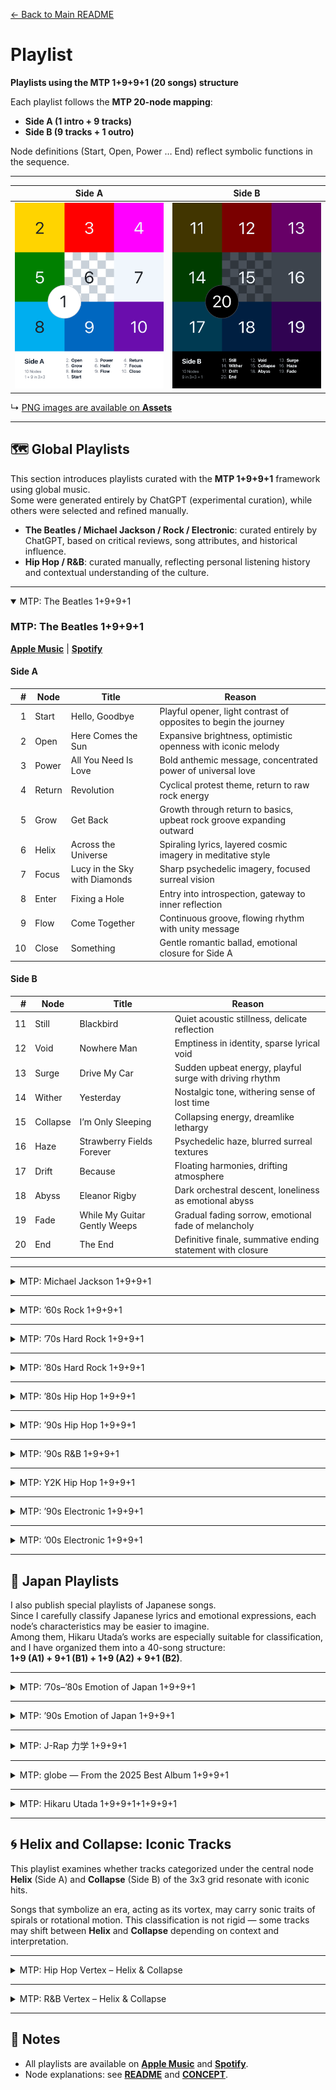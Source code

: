 [← Back to Main README](./README.md)

# Playlist

**Playlists using the MTP 1+9+9+1 (20 songs) structure**

Each playlist follows the **MTP 20-node mapping**:

- **Side A (1 intro + 9 tracks)**
- **Side B (9 tracks + 1 outro)**

Node definitions (Start, Open, Power … End) reflect symbolic functions in the sequence.

---

</div>

| Side A                                                                                         | Side B                                                                                         |
| ---------------------------------------------------------------------------------------------- | ---------------------------------------------------------------------------------------------- |
| <img src="./assets/svg/mtp-grid-3x3-a-num-node.svg" width="270" alt="MTP Grid 3×3 A Numbered"> | <img src="./assets/svg/mtp-grid-3x3-b-num-node.svg" width="270" alt="MTP Grid 3×3 B Numbered"> |

↳ [PNG images are available on **Assets**](./ASSETS.md)

---

## 🗺️ Global Playlists

This section introduces playlists curated with the **MTP 1+9+9+1** framework using global music.  
Some were generated entirely by ChatGPT (experimental curation), while others were selected and refined manually.

- **The Beatles / Michael Jackson / Rock / Electronic**: curated entirely by ChatGPT, based on critical reviews, song attributes, and historical influence.
- **Hip Hop / R&B**: curated manually, reflecting personal listening history and contextual understanding of the culture.

---

<details open>
<summary>MTP: The Beatles 1+9+9+1</summary>

### MTP: The Beatles 1+9+9+1

**[Apple Music](https://music.apple.com/jp/playlist/mtp-the-beatles-1-9-9-1/pl.u-MDAW8p3t4yXb8y)** | **[Spotify](https://open.spotify.com/playlist/39gD6NvnYMt0a1JVpet1mm?si=446bb0b6a1fc48b5)**

#### Side A

|   # | Node   | Title                         | Reason                                                                |
| --: | ------ | ----------------------------- | --------------------------------------------------------------------- |
|   1 | Start  | Hello, Goodbye                | Playful opener, light contrast of opposites to begin the journey      |
|   2 | Open   | Here Comes the Sun            | Expansive brightness, optimistic openness with iconic melody          |
|   3 | Power  | All You Need Is Love          | Bold anthemic message, concentrated power of universal love           |
|   4 | Return | Revolution                    | Cyclical protest theme, return to raw rock energy                     |
|   5 | Grow   | Get Back                      | Growth through return to basics, upbeat rock groove expanding outward |
|   6 | Helix  | Across the Universe           | Spiraling lyrics, layered cosmic imagery in meditative style          |
|   7 | Focus  | Lucy in the Sky with Diamonds | Sharp psychedelic imagery, focused surreal vision                     |
|   8 | Enter  | Fixing a Hole                 | Entry into introspection, gateway to inner reflection                 |
|   9 | Flow   | Come Together                 | Continuous groove, flowing rhythm with unity message                  |
|  10 | Close  | Something                     | Gentle romantic ballad, emotional closure for Side A                  |

#### Side B

|   # | Node     | Title                        | Reason                                                     |
| --: | -------- | ---------------------------- | ---------------------------------------------------------- |
|  11 | Still    | Blackbird                    | Quiet acoustic stillness, delicate reflection              |
|  12 | Void     | Nowhere Man                  | Emptiness in identity, sparse lyrical void                 |
|  13 | Surge    | Drive My Car                 | Sudden upbeat energy, playful surge with driving rhythm    |
|  14 | Wither   | Yesterday                    | Nostalgic tone, withering sense of lost time               |
|  15 | Collapse | I’m Only Sleeping            | Collapsing energy, dreamlike lethargy                      |
|  16 | Haze     | Strawberry Fields Forever    | Psychedelic haze, blurred surreal textures                 |
|  17 | Drift    | Because                      | Floating harmonies, drifting atmosphere                    |
|  18 | Abyss    | Eleanor Rigby                | Dark orchestral descent, loneliness as emotional abyss     |
|  19 | Fade     | While My Guitar Gently Weeps | Gradual fading sorrow, emotional fade of melancholy        |
|  20 | End      | The End                      | Definitive finale, summative ending statement with closure |

</details>

---

<details>
<summary>MTP: Michael Jackson 1+9+9+1</summary>

### MTP: Michael Jackson 1+9+9+1

**[Apple Music](https://music.apple.com/jp/playlist/mtp-michael-jackson-1-9-9-1/pl.u-4Jom5lNsMBy0vB)** | **[Spotify](https://open.spotify.com/playlist/7y3L1Pca7M9zs0TEz2ECk5?si=f7062349425f46e7)**

#### Side A

|   # | Node   | Title                          | Reason                                                               |
| --: | ------ | ------------------------------ | -------------------------------------------------------------------- |
|   1 | Start  | Man in the Mirror              | Reflective opener, personal change sets the journey in motion        |
|   2 | Open   | Heal the World                 | Expansive, humanitarian call, opening the vision to global themes    |
|   3 | Power  | Black or White                 | Energetic anthem of unity, powerful riff and message                 |
|   4 | Return | Wanna Be Startin’ Somethin’    | Cyclical chant, infectious rhythm returning to pure dance energy     |
|   5 | Grow   | Off the Wall                   | Builds joyful momentum, growing freedom of disco groove              |
|   6 | Helix  | Human Nature                   | Spiraling gentle melody, emotional layering in ballad form           |
|   7 | Focus  | Don’t Stop ’Til You Get Enough | Sharp disco focus, precise groove and vocal control                  |
|   8 | Enter  | The Way You Make Me Feel       | Inviting groove, charismatic gateway into MJ’s romantic side         |
|   9 | Flow   | Rock with You                  | Continuous smooth flow, seamless disco soul                          |
|  10 | Close  | Will You Be There              | Orchestral and gospel grandeur, closing Side A with spiritual weight |

#### Side B

|   # | Node     | Title                    | Reason                                                         |
| --: | -------- | ------------------------ | -------------------------------------------------------------- |
|  11 | Still    | You Are Not Alone        | Stillness and intimacy, calm yet emotional presence            |
|  12 | Void     | Stranger in Moscow       | Hollow loneliness, sparse emotional landscape filling the void |
|  13 | Surge    | They Don’t Care About Us | Sudden surge of intensity, driving percussion and social anger |
|  14 | Wither   | She’s Out of My Life     | Withering vulnerability, stripped-down emotional breakdown     |
|  15 | Collapse | Earth Song               | Apocalyptic collapse, dramatic orchestral plea for the planet  |
|  16 | Haze     | In the Closet            | Mysterious haze, sensual yet blurred energy                    |
|  17 | Drift    | Butterflies              | Gentle drifting ballad, floating romantic softness             |
|  18 | Abyss    | Who Is It                | Dark descent, haunting tone, emotional abyss                   |
|  19 | Fade     | Gone Too Soon            | Fading tribute, dissolving gently into memory                  |
|  20 | End      | History                  | Epic finale, summing up legacy and closing with grandeur       |

</details>

---

<details>
<summary>MTP: ’60s Rock 1+9+9+1</summary>

### MTP: ’60s Rock 1+9+9+1

**[Apple Music](https://music.apple.com/jp/playlist/mtp-60s-rock-1-9-9-1/pl.u-r2yBe0EF9gaVxg)** | **[Spotify](https://open.spotify.com/playlist/3iaGUT4S0iCsIk9BLnhjtZ?si=ca5e4fb554844658)**

#### Side A

|   # | Node   | Title                         | Artist                      | Reason                                                            |
| --: | ------ | ----------------------------- | --------------------------- | ----------------------------------------------------------------- |
|   1 | Start  | I Want to Hold Your Hand      | The Beatles                 | Joyful introduction, simple and bright energy to open the journey |
|   2 | Open   | California Girls              | The Beach Boys              | Expansive, sunny, celebratory openness with harmonies             |
|   3 | Power  | (I Can’t Get No) Satisfaction | The Rolling Stones          | Iconic riff, raw energy, anthem of youthful power                 |
|   4 | Return | Mr. Tambourine Man            | The Byrds                   | Folk-rock return to lyrical imagery, cyclical and reflective      |
|   5 | Grow   | Like a Rolling Stone          | Bob Dylan                   | Expansive narrative, lyrical growth and cultural milestone        |
|   6 | Helix  | Good Vibrations               | The Beach Boys              | Spiral-like modular structure, layered experimentation            |
|   7 | Focus  | Sunshine of Your Love         | Cream                       | Centered riff, sharp focus on blues-rock intensity                |
|   8 | Enter  | Purple Haze                   | The Jimi Hendrix Experience | Gateway into psychedelic sound, immersive entry point             |
|   9 | Flow   | Light My Fire                 | The Doors                   | Long flowing organ solo, natural unfolding rhythm                 |
|  10 | Close  | A Day in the Life             | The Beatles                 | Epic conclusion for Side A, dramatic orchestral closing           |

#### Side B

|   # | Node     | Title                    | Artist                                           | Reason                                                              |
| --: | -------- | ------------------------ | ------------------------------------------------ | ------------------------------------------------------------------- |
|  11 | Still    | White Room               | Cream                                            | Lyrical stillness, contemplative atmosphere, contrasting dynamics   |
|  12 | Void     | Heroin                   | The Velvet Underground & Nico                    | Sparse, dark minimalism, confronting emptiness                      |
|  13 | Surge    | Whole Lotta Love         | Led Zeppelin                                     | Explosive riff, sudden surge of hard rock power                     |
|  14 | Wither   | Piece of My Heart        | Big Brother & The Holding Company & Janis Joplin | Emotional breakdown, withering intensity and raw passion            |
|  15 | Collapse | Gimme Shelter            | The Rolling Stones                               | Apocalyptic mood, collapsing tension, chaotic soundscape            |
|  16 | Haze     | White Rabbit             | Jefferson Airplane                               | Psychedelic haze, blurred perception, dreamlike crescendo           |
|  17 | Drift    | All Along the Watchtower | The Jimi Hendrix Experience                      | Wandering, drifting guitar lines, sense of movement across space    |
|  18 | Abyss    | The End                  | The Doors                                        | Dark descent, extended exploration into depth and existential abyss |
|  19 | Fade     | Hey Jude                 | The Beatles                                      | Long fade-out, communal dissolving chorus, gradual disappearance    |
|  20 | End      | Sympathy for the Devil   | The Rolling Stones                               | Ritualistic closing, dramatic finale, reflection on humanity’s end  |

</details>

---

<details>
<summary>MTP: ’70s Hard Rock 1+9+9+1</summary>

### MTP: ’70s Hard Rock 1+9+9+1

**[Apple Music](https://music.apple.com/jp/playlist/mtp-70s-hard-rock-1-9-9-1/pl.u-XkD09q0F4VW0zV)** | **[Spotify](https://open.spotify.com/playlist/24VrNSviVKw448eSoLdATq?si=8b55c5ec925c4a3c)**

#### Side A

|   # | Node   | Title                                                   | Artist         | Reason                                                              |
| --: | ------ | ------------------------------------------------------- | -------------- | ------------------------------------------------------------------- |
|   1 | Start  | It’s a Long Way to the Top (If You Wanna Rock ’n’ Roll) | AC/DC          | Anthemic beginning, playful yet determined start of a rock journey  |
|   2 | Open   | Rock and Roll                                           | Led Zeppelin   | Celebratory openness, raw energy and expansive chorus               |
|   3 | Power  | Paranoid                                                | Black Sabbath  | Pure power riff, condensed and forceful heavy rock statement        |
|   4 | Return | The Boys Are Back in Town                               | Thin Lizzy     | Cyclical riff, return of camaraderie and shared narrative           |
|   5 | Grow   | Carry On Wayward Son                                    | Kansas         | Expansive build, growing progressive rock layers and harmonies      |
|   6 | Helix  | Stairway to Heaven                                      | Led Zeppelin   | Spiral-like progression, intricate shifts, iconic layered structure |
|   7 | Focus  | Working Man                                             | Rush           | Sharp focus on working-class theme, precise instrumentation         |
|   8 | Enter  | Immigrant Song                                          | Led Zeppelin   | Gateway into mythic energy, immediate entry with powerful scream    |
|   9 | Flow   | Radar Love                                              | Golden Earring | Flowing groove, long continuous ride, sense of movement             |
|  10 | Close  | Dream On                                                | Aerosmith      | Emotional closure, reflective melody, timeless finale for Side A    |

#### Side B

|   # | Node     | Title                   | Artist           | Reason                                                              |
| --: | -------- | ----------------------- | ---------------- | ------------------------------------------------------------------- |
|  11 | Still    | More Than a Feeling     | Boston           | Reflective stillness, steady nostalgia and melodic calm             |
|  12 | Void     | (Don’t Fear) The Reaper | Blue Öyster Cult | Sparse atmosphere, contemplation of emptiness and mortality         |
|  13 | Surge    | Highway Star            | Deep Purple      | Sudden explosive riff, unstoppable surge of hard rock energy        |
|  14 | Wither   | Wishing Well            | Free             | Melancholic tone, withering reflection, sense of loss               |
|  15 | Collapse | Won’t Get Fooled Again  | The Who          | Collapsing structure, dramatic tension, revolutionary breakdown     |
|  16 | Haze     | In Trance               | Scorpions        | Misty, blurred soundscape, hazy mood in early hard rock             |
|  17 | Drift    | Fly by Night            | Rush             | Wandering movement, drifting sense of exploration and departure     |
|  18 | Abyss    | Death Walks Behind You  | Atomic Rooster   | Dark, heavy descent into abyssal tones, haunting atmosphere         |
|  19 | Fade     | Surrender               | Cheap Trick      | Playful but fading, dissolving energy, tongue-in-cheek farewell     |
|  20 | End      | Highway to Hell         | AC/DC            | Definitive closing, dramatic anthem of finality, iconic rock ending |

</details>

---

<details>
<summary>MTP: ’80s Hard Rock 1+9+9+1</summary>

### MTP: ’80s Hard Rock 1+9+9+1

**[Apple Music](https://music.apple.com/jp/playlist/mtp-80s-hard-rock-1-9-9-1/pl.u-MDAWKB9u4yXb8y)** | **[Spotify](https://open.spotify.com/playlist/1vFyAdNztC02RBNDAM8rED?si=e9c6134174474f52)**

#### Side A

|   # | Node   | Title                 | Artist                      | Reason                                                                 |
| --: | ------ | --------------------- | --------------------------- | ---------------------------------------------------------------------- |
|   1 | Start  | Back in Black         | AC/DC                       | Triumphant return, bold riff opening, iconic restart for hard rock     |
|   2 | Open   | I Love Rock ’N Roll   | Joan Jett & The Blackhearts | Direct declaration, open invitation to rock spirit, sing-along energy  |
|   3 | Power  | Crazy Train           | Ozzy Osbourne               | Driving riff, explosive vocal energy, unrelenting power                |
|   4 | Return | Here I Go Again ’87   | Whitesnake                  | Cyclical theme of return, anthem of resilience and reflection          |
|   5 | Grow   | Livin’ on a Prayer    | Bon Jovi                    | Builds into stadium chorus, inspirational growth and collective spirit |
|   6 | Helix  | Tom Sawyer            | Rush                        | Complex spiraling rhythms, layered progressive rock structure          |
|   7 | Focus  | Eye of the Tiger      | Survivor                    | Sharp motivational focus, concentrated anthem of determination         |
|   8 | Enter  | Welcome to the Jungle | Guns N’ Roses               | A visceral plunge into chaos, dangerous and thrilling entry point      |
|   9 | Flow   | Rock of Ages          | Def Leppard                 | Anthemic continuous flow, celebratory energy and rhythm                |
|  10 | Close  | Still of the Night    | Whitesnake                  | Dramatic ballad-like closure, blending intensity with melodic finale   |

#### Side B

|   # | Node     | Title                   | Artist      | Reason                                                                 |
| --: | -------- | ----------------------- | ----------- | ---------------------------------------------------------------------- |
|  11 | Still    | The Zoo                 | Scorpions   | Slow, heavy groove, sense of still urban tension                       |
|  12 | Void     | Hells Bells             | AC/DC       | Sparse bell intro, looming emptiness before the surge                  |
|  13 | Surge    | Run to the Hills        | Iron Maiden | Fast galloping rhythm, sudden surge of metal energy                    |
|  14 | Wither   | 18 and Life             | Skid Row    | Story of downfall, withering youth and tragedy                         |
|  15 | Collapse | For Whom the Bell Tolls | Metallica   | Crushing heaviness, collapsing riffs, apocalyptic tone                 |
|  16 | Haze     | She Sells Sanctuary     | The Cult    | Mystical haze, swirling guitars, blurred gothic energy                 |
|  17 | Drift    | Wasted Years            | Iron Maiden | Reflective drift, wandering through time and nostalgia                 |
|  18 | Abyss    | Holy Diver              | Dio         | Dark descent into mythic depth, abyssal heavy metal atmosphere         |
|  19 | Fade     | Wanted Dead or Alive    | Bon Jovi    | Acoustic intro fading into anthem, dissolving sense of the outlaw life |
|  20 | End      | The Last in Line        | Dio         | Epic conclusion, dramatic finale of destiny and power                  |

</details>

---

<details>
<summary>MTP: ’80s Hip Hop 1+9+9+1</summary>

### MTP: ’80s Hip Hop 1+9+9+1

**[Apple Music](https://music.apple.com/jp/playlist/mtp-80s-hip-hop-1-9-9-1/pl.u-MDAW64qT4yXb8y)** | **[Spotify](https://open.spotify.com/playlist/3WjgJEp1GAXuc7q1KvbCAN?si=f1d00a11855a40b6)**

#### Side A

|   # | Node   | Title              | Artist                                 | Reason                                                            |
| --: | ------ | ------------------ | -------------------------------------- | ----------------------------------------------------------------- |
|   1 | Start  | Paid in Full       | Eric B. & Rakim                        | Foundational track, definitive start of golden age hip-hop        |
|   2 | Open   | My Philosophy      | Boogie Down Productions                | Expansive lyrical vision, opening perspective on social awareness |
|   3 | Power  | I’m Bad            | LL Cool J                              | Bold declaration of strength, raw power and confidence            |
|   4 | Return | Planet Rock        | Afrika Bambaataa & The Soulsonic Force | Cyclical electro-funk return, roots of hip-hop’s global rhythm    |
|   5 | Grow   | Top Billin’        | Audio Two                              | Minimal yet growing influence, iconic stripped-down style         |
|   6 | Helix  | The Message        | Grandmaster Flash & The Furious Five   | Spiraling storytelling, layered urban commentary                  |
|   7 | Focus  | It’s Tricky        | Run‐D.M.C.                             | Focused high energy, precise rhythmic delivery                    |
|   8 | Enter  | So What Cha Sayin’ | EPMD                                   | Gateway to funk-driven groove, inviting flow                      |
|   9 | Flow   | Smooth Operator    | Big Daddy Kane                         | Smooth, continuous lyrical flow, effortless rhythm                |
|  10 | Close  | Hey Young World    | Slick Rick                             | Reflective closure, storytelling advice with moral undertone      |

#### Side B

|   # | Node     | Title                                 | Artist                  | Reason                                                                |
| --: | -------- | ------------------------------------- | ----------------------- | --------------------------------------------------------------------- |
|  11 | Still    | Basketball                            | Kurtis Blow             | Playful still groove, steady rhythm of early hip-hop culture          |
|  12 | Void     | Rapper’s Delight (Remix Long Version) | The Sugarhill Gang      | Expansive emptiness filled with long grooves, pioneering yet spacious |
|  13 | Surge    | Roxanne’s Revenge                     | Roxanne Shanté          | Sudden lyrical attack, sharp surge of battle rap energy               |
|  14 | Wither   | South Bronx                           | Boogie Down Productions | Raw tone, gritty withering critique in Bronx battle history           |
|  15 | Collapse | La-Di-da-Di (Live 1984)               | Doug E. Fresh           | Beatbox minimalism collapsing into playful improvisation              |
|  16 | Haze     | The Bridge                            | MC Shan                 | Historical haze, blurred storytelling within battle rap context       |
|  17 | Drift    | Nobody Beats the Biz                  | Biz Markie              | Wandering humor, drifting playful charm                               |
|  18 | Abyss    | Colors                                | Ice-T                   | Dark narrative, descent into gang realities, abyssal themes           |
|  19 | Fade     | Life Is... Too $hort                  | Too $hort               | Fading narrative of street life, dissolving into everyday realism     |
|  20 | End      | It Takes Two                          | Rob Base & DJ EZ Rock   | Explosive finale, definitive party closer, iconic collaboration       |

</details>

---

<details>
<summary>MTP: ’90s Hip Hop 1+9+9+1</summary>

### MTP: ’90s Hip Hop 1+9+9+1

**[Apple Music](https://music.apple.com/jp/playlist/mtp-90s-hip-hop-1-9-9-1/pl.u-55D6lRVTY91ej9)** | **[Spotify](https://open.spotify.com/playlist/4QnOKXakj1NlYmYLcwpgVA?si=4d198ee6a8304444)**

#### Side A

|   # | Node   | Title                                    | Artist               | Reason                                                                  |
| --: | ------ | ---------------------------------------- | -------------------- | ----------------------------------------------------------------------- |
|   1 | Start  | Check the Rhime                          | A Tribe Called Quest | Smooth jazzy intro, classic beginning of conscious rap                  |
|   2 | Open   | I Get Around (feat. Digital Underground) | 2Pac                 | Playful and expansive energy, open celebration of fun and style         |
|   3 | Power  | Fight the Power                          | Public Enemy         | Explosive political anthem, raw power and defiance                      |
|   4 | Return | Player’s Ball                            | OutKast              | Returning to Southern roots, festive yet reflective vibe                |
|   5 | Grow   | AmeriKKKa’s Most Wanted                  | Ice Cube             | Expansive social critique, strong voice of growth in West Coast rap     |
|   6 | Helix  | Nuthin’ but a “G” Thang                  | Dr. Dre              | Spiraling G-funk groove, cyclical laid-back yet sharp                   |
|   7 | Focus  | The World Is Yours                       | Nas                  | Introspective precision, lyrical focus on ambition and vision           |
|   8 | Enter  | C.R.E.A.M.                               | Wu-Tang Clan         | Gateway to street philosophy, memorable hook invites deeper exploration |
|   9 | Flow   | Juicy                                    | The Notorious B.I.G. | Smooth narrative flow, autobiographical rise with seamless rhythm       |
|  10 | Close  | Dead Presidents II                       | Jay-Z                | Reflective closure, serious tone, money motif wraps Side A              |

#### Side B

|   # | Node     | Title                                                       | Artist                  | Reason                                                                |
| --: | -------- | ----------------------------------------------------------- | ----------------------- | --------------------------------------------------------------------- |
|  11 | Still    | How Many MC’s…                                              | Black Moon              | Minimal beats, calm stillness yet grounded lyrical strength           |
|  12 | Void     | How Could I Kill a Man                                      | Cypress Hill            | Dark emptiness, harsh street narrative with space in sound            |
|  13 | Surge    | Come Clean                                                  | Jeru the Damaja         | Sudden lyrical intensity, hard-hitting surge with raw beats           |
|  14 | Wither   | Livin’ Proof                                                | Group Home              | Fragile storytelling, decaying hope, withering tone of struggle       |
|  15 | Collapse | Shook Ones, Pt. II                                          | Mobb Deep               | Collapsing tension, haunting beat, sense of inevitable downfall       |
|  16 | Haze     | Dwyck (feat. Nice & Smooth)                                 | Gang Starr              | Jazzy haze, playful yet blurred wordplay                              |
|  17 | Drift    | Ice Cream (feat. Ghostface Killah, Method Man & Cappadonna) | Raekwon                 | Drifting groove, laid-back storytelling, floating ensemble vibe       |
|  18 | Abyss    | Tonight’s Da Night                                          | Redman                  | Dark humor, abyss of wild freestyle energy                            |
|  19 | Fade     | They Reminisce Over You (T.R.O.Y.)                          | Pete Rock & C.L. Smooth | Gentle fading nostalgia, tribute dissolving into memory               |
|  20 | End      | Flava In Ya Ear (Remix)                                     | Craig Mack              | Explosive posse cut, definitive end note of classic era collaboration |

</details>

---

<details>
<summary>MTP: ’90s R&B 1+9+9+1</summary>

### MTP: ’90s R&B 1+9+9+1

**[Apple Music](https://music.apple.com/jp/playlist/mtp-90s-r-b-1-9-9-1/pl.u-06oxbE6FXdyxVd)** | **[Spotify](https://open.spotify.com/playlist/20VvqVoTU6JUNsnl1KOGxH?si=3e47e96b381a4ec3)**

#### Side A — Female

|   # | Node   | Title                             | Artist          | Reason                                                                   |
| --: | ------ | --------------------------------- | --------------- | ------------------------------------------------------------------------ |
|   1 | Start  | Fantasy (feat. Ol’ Dirty Bastard) | Mariah Carey    | Playful and uplifting start, bridging pop and hip-hop for a bright entry |
|   2 | Open   | Say My Name                       | Destiny’s Child | Expansive harmonies, commanding openness, strong R&B anthem              |
|   3 | Power  | That’s the Way Love Goes          | Janet Jackson   | Confident groove, powerful yet sensual energy                            |
|   4 | Return | Right Here (Human Nature Mix)     | SWV             | Returning loop with Michael Jackson sample, cyclical familiarity         |
|   5 | Grow   | You Used to Love Me               | Faith Evans     | Building emotional intensity, expressive vocal growth                    |
|   6 | Helix  | Real Love                         | Mary J. Blige   | Spiral of hip-hop beats and soul vocals, iconic fusion                   |
|   7 | Focus  | The Boy Is Mine                   | Brandy & Monica | Lyrical duel, sharp focus on rivalry and vocal interplay                 |
|   8 | Enter  | Back & Forth                      | Aaliyah         | Inviting groove, gateway into smooth 90s R&B                             |
|   9 | Flow   | Waterfalls                        | TLC             | Continuous melodic flow, socially conscious message with smooth rhythm   |
|  10 | Close  | You’re Makin’ Me High             | Toni Braxton    | Sultry closing for Side A, deep and emotional atmosphere                 |

#### Side B — Male

|   # | Node     | Title                   | Artist         | Reason                                                        |
| --: | -------- | ----------------------- | -------------- | ------------------------------------------------------------- |
|  11 | Still    | Twisted                 | Keith Sweat    | Steady quiet storm vibe, calm stillness with emotional depth  |
|  12 | Void     | Come & Talk to Me       | Jodeci         | Sparse instrumentation, emotional longing filling the void    |
|  13 | Surge    | Pony                    | Ginuwine       | Explosive sensuality, sudden surge of futuristic R&B sound    |
|  14 | Wither   | Your Body’s Callin’     | R. Kelly       | Darker undertone, decaying mood beneath seductive lyrics      |
|  15 | Collapse | Don’t Wanna Be a Player | Joe            | Collapsing bravado, vulnerability under smooth groove         |
|  16 | Haze     | Cupid                   | 112            | Dreamlike haze, sweet harmonies with blurred romantic imagery |
|  17 | Drift    | Nice & Slow             | Usher          | Gentle drifting tempo, wandering emotional landscape          |
|  18 | Abyss    | Can We Talk             | Tevin Campbell | Emotional depth, sinking into vulnerability and yearning      |
|  19 | Fade     | Before I Let You Go     | Blackstreet    | Fading ballad, dissolving into melancholy farewell            |
|  20 | End      | A Song for Mama         | Boyz II Men    | Definitive ending, heartfelt dedication and emotional closure |

</details>

---

<details>
<summary>MTP: Y2K Hip Hop 1+9+9+1</summary>

### MTP: Y2K Hip Hop 1+9+9+1

**[Apple Music](https://music.apple.com/jp/playlist/mtp-y2k-hip-hop-1-9-9-1/pl.u-EdAV86GCXbNmrb)** | **[Spotify](https://open.spotify.com/playlist/4XkRbzCGZDHRoOqVRsIH3u?si=1c6d77370d4048da)**

#### Side A

|   # | Node   | Title                               | Artist        | Reason                                                          |
| --: | ------ | ----------------------------------- | ------------- | --------------------------------------------------------------- |
|   1 | Start  | Get Ur Freak On                     | Missy Elliott | Playful and innovative opener, eccentric beat sets the stage    |
|   2 | Open   | Break Ya Neck                       | Busta Rhymes  | Expansive rapid-fire delivery, explosive openness of energy     |
|   3 | Power  | Who’s That Girl?                    | Eve           | Bold anthem, powerful declaration of presence                   |
|   4 | Return | E.I.                                | Nelly         | Southern party groove, cyclical chant-driven return             |
|   5 | Grow   | Nas Is Like                         | Nas           | Complex lyrical growth, intricate bars expanding artistry       |
|   6 | Helix  | Izzo (H.O.V.A.)                     | Jay-Z         | Spiraling wordplay, celebratory looping hook                    |
|   7 | Focus  | How Many Licks? (feat. Sisqó)       | Lil’ Kim      | Sharp, playful focus on explicit lyricism and charisma          |
|   8 | Enter  | We Right Here                       | DMX           | Aggressive gateway, immediate intensity drawing the listener in |
|   9 | Flow   | Always on Time (feat. Ashanti)      | Ja Rule       | Smooth duet flow, balanced interplay between voices             |
|  10 | Close  | The Next Episode (feat. Snoop Dogg) | Dr. Dre       | Classic west coast closer, iconic hook wrapping up Side A       |

#### Side B

|   # | Node     | Title                                           | Artist                       | Reason                                                                 |
| --: | -------- | ----------------------------------------------- | ---------------------------- | ---------------------------------------------------------------------- |
|  11 | Still    | Still D.R.E. (feat. Snoop Dogg)                 | Dr. Dre                      | Steady piano motif, calm yet commanding stillness                      |
|  12 | Void     | Grindin’                                        | Clipse                       | Sparse beat, hollow minimalism creating space and emptiness            |
|  13 | Surge    | I Don’t Give A… (feat. Mystikal & Krayzie Bone) | Lil Jon & The East Side Boyz | Sudden crunk explosion, aggressive surge of southern energy            |
|  14 | Wither   | Young’n                                         | Fabolous                     | Street bravado with fading innocence, withering bravado                |
|  15 | Collapse | Big Pimpin’ (feat. UGK)                         | Jay-Z                        | Lavish sound collapsing into excess, decadent tone                     |
|  16 | Haze     | Ha                                              | Juvenile                     | Murky repetitive phrasing, hazy bounce defining New Orleans rap        |
|  17 | Drift    | The Way I Am                                    | Eminem                       | Wandering self-reflection, drifting between defiance and vulnerability |
|  18 | Abyss    | Bad Boyz                                        | Shyne feat. Barrington Levy  | Dark, cavernous tone, descent into gritty narrative                    |
|  19 | Fade     | So Fresh, So Clean                              | OutKast                      | Smooth fade of style, dissolving into playful coolness                 |
|  20 | End      | Gravel Pit                                      | Wu-Tang Clan                 | Chaotic and theatrical finale, cinematic end note of the era           |

</details>

---

<details>
<summary>MTP: ’90s Electronic 1+9+9+1</summary>

### MTP: ’90s Electronic 1+9+9+1

**[Apple Music](https://music.apple.com/jp/playlist/mtp-90s-electronic-1-9-9-1/pl.u-55D6MGKCY91ej9)** | **[Spotify](https://open.spotify.com/playlist/4jB9VIj0ZLXCtW1N6I1or6?si=acd7e1c0672c480f)**

#### Side A

| #   | Node   | Title                 | Artist                     | Reason                                                      |
| --- | ------ | --------------------- | -------------------------- | ----------------------------------------------------------- |
| 1   | Start  | La femme d’argent     | Air                        | Dreamlike intro, smooth atmosphere that sets the beginning  |
| 2   | Open   | Around the World      | Daft Punk                  | Expansive repetition, playful openness, iconic house groove |
| 3   | Power  | Block Rockin’ Beats   | The Chemical Brothers      | Explosive breakbeats, strong energy driver                  |
| 4   | Return | Praise You            | Fatboy Slim                | Return to fun sample-based dance, uplifting loop            |
| 5   | Grow   | Born Slippy (Nuxx)    | Underworld                 | Builds from minimal to euphoric, anthem of rave culture     |
| 6   | Helix  | Flutter               | Autechre                   | Spiral-like structures, constantly morphing patterns        |
| 7   | Focus  | Papua New Guinea      | The Future Sound of London | Sharp sonic focus, immersive layering                       |
| 8   | Enter  | Teardrop              | Massive Attack             | Inviting entrance with haunting vocals, trip-hop gateway    |
| 9   | Flow   | Halcyon and On and On | Orbital                    | Continuous trance-like flow, emotional resonance            |
| 10  | Close  | Porcelain             | Moby                       | Gentle closure of Side A, melodic fragility                 |

#### Side B

| #   | Node     | Title                                | Artist            | Reason                                              |
| --- | -------- | ------------------------------------ | ----------------- | --------------------------------------------------- |
| 11  | Still    | Sour Times                           | Portishead        | Stillness, noir atmosphere, reflective trip-hop     |
| 12  | Void     | Xtal                                 | Aphex Twin        | Sparse textures, hollow spaces, ambient emptiness   |
| 13  | Surge    | Firestarter                          | The Prodigy       | Sudden intensity, aggressive burst of energy        |
| 14  | Wither   | Black Steel                          | Tricky            | Dark, decaying mood, political tension              |
| 15  | Collapse | Plasticity                           | Plastikman        | Long, minimal techno collapsing inward, hypnotic    |
| 16  | Haze     | Turquoise Hexagon Sun                | Boards of Canada  | Blurry, hazy nostalgia, mist-like textures          |
| 17  | Drift    | Valley of the Shadows                | Origin Unknown    | Floating drum & bass atmosphere, drifting vibe      |
| 18  | Abyss    | Modus Operandi                       | Photek            | Deep, shadowy jungle track, technical abyss         |
| 19  | Fade     | Les Nuits                            | Nightmares on Wax | Slowly dissolving downtempo, jazzy fade-out feeling |
| 20  | End      | Lonely Soul (feat. Richard Ashcroft) | UNKLE             | Epic closing, cinematic and era-defining finale     |

</details>

---

<details>
<summary>MTP: ’00s Electronic 1+9+9+1</summary>

### MTP: ’00s Electronic 1+9+9+1

**[Apple Music](https://music.apple.com/jp/playlist/mtp-00s-electronic-1-9-9-1/pl.u-yZyVK71tzg64Eg)** | **[Spotify](https://open.spotify.com/playlist/03UsF4WHP9iKUPaQNU4YYV?si=1cde7a2164c8411e)**

#### Side A

| #   | Node   | Title                                   | Artist           | Reason                                                           |
| --- | ------ | --------------------------------------- | ---------------- | ---------------------------------------------------------------- |
| 1   | Start  | In a Beautiful Place Out In the Country | Boards of Canada | Quiet introduction, introspective mood fitting for a "beginning" |
| 2   | Open   | Cherry Blossom Girl                     | Air              | Light and expansive sound, lyrics with openness                  |
| 3   | Power  | D.A.N.C.E                               | Justice          | Clear rhythm and anthemic quality, strong drive                  |
| 4   | Return | House of Jealous Lovers                 | The Rapture      | Rock/dance revival, repetitive riff                              |
| 5   | Grow   | Heartbeats                              | The Knife        | Expansive synth-pop emotion, melody that grows                   |
| 6   | Helix  | Archangel                               | Burial           | Spiral-like sample layering, rotational UK garage feel           |
| 7   | Focus  | Hands                                   | Four Tet         | Intricate beats, constructed with sharp focus                    |
| 8   | Enter  | Disco Infiltrator                       | LCD Soundsystem  | Groovy and inviting, mood of entry                               |
| 9   | Flow   | Mandarine Girl                          | Booka Shade      | Flowing rhythm and progression, club-like groove                 |
| 10  | Close  | Frontier Psychiatrist                   | The Avalanches   | Humorous collage of samples, fitting A-side closure              |

#### Side B

| #   | Node     | Title                              | Artist           | Reason                                                     |
| --- | -------- | ---------------------------------- | ---------------- | ---------------------------------------------------------- |
| 11  | Still    | Keep the Streets Empty For Me      | Fever Ray        | Sense of stillness and introspection, space in the sound   |
| 12  | Void     | Hyph Mngo                          | Joy Orbison      | Minimal and cutting-edge, UK dubstep using emptiness       |
| 13  | Surge    | One More Time                      | Daft Punk        | Sudden elevation, explosive dancefloor energy              |
| 14  | Wither   | Silent Shout                       | The Knife        | Cold and withering emotional tone, dark atmosphere         |
| 15  | Collapse | Blood on My Hands (Villalobos Mix) | Shackleton       | Long hypnotic beat suggesting collapse, sinking repetition |
| 16  | Haze     | Over and Over                      | Hot Chip         | Repetitive pop sensibility, hazy and ambiguous feel        |
| 17  | Drift    | Vacuum Boogie                      | Floating Points  | Gentle drifting sensation, jazzy wandering groove          |
| 18  | Abyss    | If I Had a Heart                   | Fever Ray        | Dark, sinking lyrics and sound, imagery of depth           |
| 19  | Fade     | Music Is Math                      | Boards of Canada | Gradually dissolving, floating abstraction, fading out     |
| 20  | End      | Paper Planes                       | M.I.A.           | Era-defining closing track, resonance and message          |

</details>

---

## 🗾 Japan Playlists

I also publish special playlists of Japanese songs.  
Since I carefully classify Japanese lyrics and emotional expressions, each node’s characteristics may be easier to imagine.  
Among them, Hikaru Utada’s works are especially suitable for classification, and I have organized them into a 40-song structure:  
**1+9 (A1) + 9+1 (B1) + 1+9 (A2) + 9+1 (B2)**.

---

<details>
<summary>MTP: ’70s–’80s Emotion of Japan 1+9+9+1</summary>

### MTP: ’70s–’80s Emotion of Japan 1+9+9+1

**[Apple Music](https://music.apple.com/jp/playlist/mtp-70-80s-emotion-of-japan-1-9-9-1/pl.u-XkD08MrH4VW0zV)** | **[Spotify](https://open.spotify.com/playlist/3NewG2L6mmETzKrFSeG0eH?si=9cd4a0e2898f4632)**

#### Side A — Female

|   # | Node   | Title              | Artist           | Reason                                                                                    |
| --: | ------ | ------------------ | ---------------- | ----------------------------------------------------------------------------------------- |
|   1 | Start  | ウエディング・ベル | Sugar            | The shocking lyrics satirizing marriage give a strong impression as the opening.          |
|   2 | Open   | ひなげしの花       | アグネス・チャン | The transparent voice and simple lyrics symbolize the purity of being “opened.”           |
|   3 | Power  | 青い珊瑚礁         | 松田聖子         | Refreshing idol-like energy makes it a powerful track representing the 1980s.             |
|   4 | Return | UFO                | ピンク・レディー | The bright refrain and addictive phrases evoke the sense of “returning.”                  |
|   5 | Grow   | 不思議なピーチパイ | 竹内まりや       | The sophistication of city pop symbolizes growth and maturity.                            |
|   6 | Helix  | 海を見ていた午後   | 荒井由実         | The spiraling melody and vivid scenery evoke a sense of spiral-like expansion.            |
|   7 | Focus  | 横須賀ストーリー   | 山口百恵         | The dramatic singing creates a sharp focal point, drawing the listener in.                |
|   8 | Enter  | セカンド・ラブ     | 中森明菜         | A delicate and emotional ballad resonates like an entrance into the inner world.          |
|   9 | Flow   | 川の流れのように   | 美空ひばり       | The ever-flowing melody symbolizes “flow” and stands as an iconic song of Japanese music. |
|  10 | Close  | 津軽海峡・冬景色   | 石川さゆり       | A poignant enka with harsh emotions, perfect for closing Side A gracefully.               |

#### Side B — Male

|   # | Node     | Title                                      | Artist           | Reason                                                                                  |
| --: | -------- | ------------------------------------------ | ---------------- | --------------------------------------------------------------------------------------- |
|  11 | Still    | まつり                                     | 北島三郎         | The majestic and unwavering vocals embody the powerful stillness of “silence.”          |
|  12 | Void     | ドリフの早口ことば                         | ザ・ドリフターズ | The tongue-twister humorously reflects “emptiness” and absurdity.                       |
|  13 | Surge    | ツッパリ High School Rock’n Roll（登校編） | 横浜銀蝿         | The sudden and explosive energy makes it a perfect symbol of “surge.”                   |
|  14 | Wither   | 関白宣言                                   | さだまさし       | Humorously singing male stereotypes, it reflects the “withering” of outdated values.    |
|  15 | Collapse | 2 億 4 千万の瞳（エキゾチック・ジャパン）  | 郷ひろみ         | The flashy arrangement and excessive performance radiate a festive sense of “collapse.” |
|  16 | Haze     | 君は天然色                                 | 大滝詠一         | Nostalgia and dreamy sounds evoke a hazy atmosphere of “haze.”                          |
|  17 | Drift    | ブランデーグラス                           | 石原裕次郎       | The relaxed vocals and mature aftertaste spread like gentle “drifting.”                 |
|  18 | Abyss    | よこはま・たそがれ                         | 五木ひろし       | The deep melancholy and loneliness echo as if sinking into an “abyss.”                  |
|  19 | Fade     | 贈る言葉                                   | 海援隊           | Gentle farewell lyrics feel as if quietly fading out.                                   |
|  20 | End      | ENDLESS RAIN                               | X Japan          | A dramatic and grand ballad, perfectly symbolizing the “end.”                           |

</details>

---

<details>
<summary>MTP: ’90s Emotion of Japan 1+9+9+1</summary>

### MTP: ’90s Emotion of Japan 1+9+9+1

**[Apple Music](https://music.apple.com/jp/playlist/mtp-90s-emotion-of-japan-1-9-9-1/pl.u-4Jom5N2sMBy0vB)** | **[Spotify](https://open.spotify.com/playlist/4J9A7yicWkJ0jsB9ZREIG9?si=77c20d68b48d46dc)**

#### Side A

|   # | Node   | Title                  | Artist           | Reason                                                                                     |
| --: | ------ | ---------------------- | ---------------- | ------------------------------------------------------------------------------------------ |
|   1 | Start  | HOWEVER                | GLAY             | A heartrending melody and universal lyrics symbolize the start of an emotional journey.    |
|   2 | Open   | DEPARTURES             | globe            | The grand intro and liberating vocals strongly convey a sense of “departure” and openness. |
|   3 | Power  | LOVE PHANTOM           | B’z              | Intense development and explosive sound make it a fitting symbol of “power.”               |
|   4 | Return | Shake                  | DOUBLE           | The R&B rhythm and catchiness evoke the joy of “returning.”                                |
|   5 | Grow   | ロビンソン             | スピッツ         | The transparent melody and poignancy evoke inner growth and the expansion of a journey.    |
|   6 | Helix  | 春よ、来い             | 松任谷由実       | A melody about seasonal cycles and hope symbolizes spiral-like circulation and renewal.    |
|   7 | Focus  | 負けないで             | ZARD             | A straightforward message and powerful vocals convey the strength of concentrated “focus.” |
|   8 | Enter  | イージュー ★ ライダー  | 奥田民生         | The lighthearted and free atmosphere creates an openness like an “entrance” to life.       |
|   9 | Flow   | つつみ込むように・・・ | MISIA            | Smooth melody and embracing vocals fill the heart like a flowing stream.                   |
|  10 | Close  | LOVE LOVE LOVE         | DREAMS COME TRUE | A gentle love song that leaves lingering resonance, perfect for closing Side A.            |

#### Side B

|   # | Node     | Title                        | Artist               | Reason                                                                                     |
| --: | -------- | ---------------------------- | -------------------- | ------------------------------------------------------------------------------------------ |
|  11 | Still    | winter fall                  | L’Arc〜en〜Ciel      | A melody reminiscent of winter’s stillness conveys the atmosphere of “silence.”            |
|  12 | Void     | ズルい女                     | シャ乱 Q             | Comical yet empty lyrics humorously express a sense of “void.”                             |
|  13 | Surge    | アジアの純真                 | PUFFY                | Explosive pop energy and momentum embody the rising force of a “surge.”                    |
|  14 | Wither   | 情熱                         | UA                   | The bewitching and intense atmosphere carries an aftertaste of “wither,” like burning out. |
|  15 | Collapse | 名もなき詩                   | Mr.Children          | Introspective and weighty lyrics resonate as though containing emotional “collapse.”       |
|  16 | Haze     | ここでキスして               | 椎名林檎             | A sensual and ambiguous worldview, like being shrouded in mist, aligns with “haze.”        |
|  17 | Drift    | やさしい気持ち               | Chara                | Gentle voice and melody give a drifting sense of comfort.                                  |
|  18 | Abyss    | 愛の言霊 ~Spiritual Message~ | サザンオールスターズ | Profound and spiritual messages spread out as if peering into the “abyss.”                 |
|  19 | Fade     | 君がいるだけで               | 米米 CLUB            | Gentle and calm melody creates a feeling of quietly dissolving into “fade.”                |
|  20 | End      | ら・ら・ら                   | 大黒摩季             | A powerful yet warm message makes it a fitting closure for the “end.”                      |

</details>

---

<details>
<summary>MTP: J-Rap 力学 1+9+9+1</summary>

### MTP: J-Rap 力学 1+9+9+1

**[Apple Music](https://music.apple.com/jp/playlist/mtp-j-rap-%E5%8A%9B%E5%AD%A6-1-9-9-1/pl.u-yZyVBDlIzg64Eg)** | **[Spotify](https://open.spotify.com/playlist/5NPwWxX6ihLJIm5zB6JAi6?si=79683473d4e743b2)**

#### Side A

|   # | Node   | Title                        | Artist                       | Reason                                                                                      |
| --: | ------ | ---------------------------- | ---------------------------- | ------------------------------------------------------------------------------------------- |
|   1 | Start  | B-BOY イズム                 | RHYMESTER                    | An anthem presenting the spirit of Japanese rap, fitting for the story’s beginning.         |
|   2 | Open   | 病む街                       | Microphone Pager             | Lyrics capturing the reality of disasters and social anxiety provide an “open” perspective. |
|   3 | Power  | Neva Enuff                   | ZEBBRA                       | Hard rap and forceful flow symbolize “power.”                                               |
|   4 | Return | Kawasaki Drift               | BAD HOP                      | A viral sound rooted in the local scene embodies the meaning of “return.”                   |
|   5 | Grow   | NITRO MICROPHONE UNDERGROUND | NITRO MICROPHONE UNDERGROUND | The energy of group rap and the density of sound symbolize the “growth” of the scene.       |
|   6 | Helix  | チーム友達                   | 千葉雄喜                     | A hook repeated like a spiral, with diffusion and expansion, aligns with “helix.”           |
|   7 | Focus  | 公開処刑                     | キングギドラ                 | Sharp critique functions as a concentrated “focus.”                                         |
|   8 | Enter  | Fate                         | ANARCHY                      | Heavy beats and street-driven force resonate as though opening the “entrance.”              |
|   9 | Flow   | AREA AREA                    | OZROSAURUS                   | Flowing delivery and atmosphere embody the sense of “flow.”                                 |
|  10 | Close  | 証言                         | LAMP EYE                     | A monumental track in Japanese rap history, carrying the weight to close the side.          |

#### Side B

|   # | Node     | Title                     | Artist       | Reason                                                                             |
| --: | -------- | ------------------------- | ------------ | ---------------------------------------------------------------------------------- |
|  11 | Still    | おはよう日本              | 般若         | A plain, everyday portrayal embodies a sense of “stillness.”                       |
|  12 | Void     | 邦楽界                    | ラッパ我リヤ | Lyrics that critique the music industry resonate with “void” and emptiness.        |
|  13 | Surge    | 悪党の詩                  | D.O.         | Sharp lyrics rise with comical looseness, symbolizing a “surge.”                   |
|  14 | Wither   | ジャンガル                | 韻踏合組合   | A withered jungle acts as a metaphor for “wither” yet also hints at growth.        |
|  15 | Collapse | Shock Shock               | Awich        | Intense presence and shocking expression embody the explosive force of “collapse.” |
|  16 | Haze     | Bad Waka-Danna In Da Club | Tokona-X     | Lyrics of dangerous nights, hazy to the point of losing memory, align with “haze.” |
|  17 | Drift    | Floatin’                  | 舐達磨       | A mood that drifts as though freed from gravity or after a shock.                  |
|  18 | Abyss    | BIG BLUE                  | SHAKKAZOMBIE | Deep blue, heavy beats, and a dreamy atmosphere evoke the “abyss.”                 |
|  19 | Fade     | 花と雨                    | SEEDA        | Lyrics flow quietly like rain, fading into “fade.”                                 |
|  20 | End      | Get Light                 | KANDYTOWN    | Refined urban sound stylishly closes the narrative as the “end.”                   |

</details>

---

<details>
<summary>MTP: globe — From the 2025 Best Album 1+9+9+1</summary>

### MTP: globe — From the 2025 Best Album 1+9+9+1

**[Apple Music](https://music.apple.com/jp/playlist/mtp-globe-from-the-2025-best-album-1-9-9-1/pl.u-EdAVZ2GTXbNmrb)** | **[Spotify](https://open.spotify.com/playlist/4KrJeDqLiPL4qmKx2j7giu?si=2388ed7eab0a466f)**

#### Side A

|   # | Node   | Title                      | Reason                                                                            |
| --: | ------ | -------------------------- | --------------------------------------------------------------------------------- |
|   1 | Start  | DEPARTURES                 | An iconic song that represents globe, with a grand intro marking the “departure.” |
|   2 | Open   | Can’t Stop Fallin’ in Love | A bright and open melody emphasizes the moment of being “opened.”                 |
|   3 | Power  | FACE                       | Powerful beats and vocals resonate as a symbol of “power” for the whole album.    |
|   4 | Return | FACES PLACES               | Lyrics filled with longing and the sense of coming back embody “return.”          |
|   5 | Grow   | Feel Like dance            | A danceable and energetic rhythm embodies the rising momentum of “growth.”        |
|   6 | Helix  | SWEET PAIN                 | Repeating waves of emotion spiral outward, aligning with the “helix.”             |
|   7 | Focus  | Anytime smokin’ cigarette  | Introspective and sharp perspective expresses the concentration of “focus.”       |
|   8 | Enter  | Joy to the love            | Joyful energy feels like opening the “entrance.”                                  |
|   9 | Flow   | Is this love               | Flowing melody and questioning tone illustrate the continuity of “flow.”          |
|  10 | Close  | Wanderin’ Destiny          | A dramatic feel that closes the narrative, fitting for “close.”                   |

#### Side B

|   # | Node     | Title                 | Reason                                                                     |
| --: | -------- | --------------------- | -------------------------------------------------------------------------- |
|  11 | Still    | Love again            | A gentle ballad about love creates a moment of “stillness.”                |
|  12 | Void     | wanna Be A Dreammaker | A strong will to dream, seeking to fill emptiness, resonates with “void.”  |
|  13 | Surge    | OUT OF CONTROL        | Uncontrollable, intense sound demonstrates the explosive power of “surge.” |
|  14 | Wither   | MISS YOUR BODY        | A sense of loss and withering sadness aligns with the image of “wither.”   |
|  15 | Collapse | sweet heart           | Sweetness and sorrow crumble together, symbolizing “collapse.”             |
|  16 | Haze     | What’s the justice?   | Lyrics posing questions carry an ambiguity, like being wrapped in “haze.”  |
|  17 | Drift    | FREEDOM               | Freely swaying melodies and lyrics capture the nuance of “drift.”          |
|  18 | Abyss    | Perfume of love       | A song that dives deep into the fragrance of love conveys the “abyss.”     |
|  19 | Fade     | Precious Memories     | Memories gradually fading away echo the feeling of “fade.”                 |
|  20 | End      | Sa Yo Na Ra           | A clear farewell message makes it fitting as the final “end.”              |

</details>

---

<details>
<summary>MTP: Hikaru Utada 1+9+9+1+1+9+9+1</summary>

### MTP: Hikaru Utada 1+9+9+1+1+9+9+1

**[Apple Music](https://music.apple.com/jp/playlist/mtp-hikaru-utada-1-9-9-1-1-9-9-1/pl.u-55D6lA1FY91ej9)** | **[Spotify](https://open.spotify.com/playlist/7jgzUhKnJHyv4YaRkIHpKS?si=8d543a7824074ddb)**

#### Side A1

|   # | Node   | Title                | Reason                                                                                 |
| --: | ------ | -------------------- | -------------------------------------------------------------------------------------- |
|   1 | Start  | Colors               | A vivid sound that symbolizes Utada’s worldview, perfect for the “beginning.”          |
|   2 | Open   | 花束を君に           | Like a gift of love anyone can receive, it conveys the warmth of “opening up.”         |
|   3 | Power  | BAD モード           | Heavy beats and strong vocals embody the essence of “power.”                           |
|   4 | Return | Electricity          | A sense of return through international collaboration, reconnecting like new circuits. |
|   5 | Grow   | 言葉にならない気持ち | Hidden emotions expand, representing “growth” in a heartfelt ballad.                   |
|   6 | Helix  | Mine or Yours        | The spiral of human relationships crossing and twisting reflects the “helix.”          |
|   7 | Focus  | 君に夢中             | The obsession of love mirrors the sharp concentration of “focus.”                      |
|   8 | Enter  | Automatic            | As the debut song, it opened the “entrance” to the scene with impact.                  |
|   9 | Flow   | Time Will Tell       | Soft, continuous rhythm naturally embodies the “flow.”                                 |
|  10 | Close  | Deep River           | Crossing a deep river of emotions leaves a lingering closure.                          |

#### Side B1

|   # | Node     | Title                | Reason                                                                    |
| --: | -------- | -------------------- | ------------------------------------------------------------------------- |
|  11 | Still    | 忘却 (feat. KOHH)    | A quiet tone that delves deep into the inner self, embodying “stillness.” |
|  12 | Void     | Letters              | Unsent feelings create an emptiness, aligning with the “void.”            |
|  13 | Surge    | traveling            | Energetic rhythm bursts forth, matching the explosive “surge.”            |
|  14 | Wither   | 誰かの願いが叶うころ | The sorrow behind wishes reflects the feeling of “withering.”             |
|  15 | Collapse | はやとちり           | Misunderstandings and faltering emotions resonate with “collapse.”        |
|  16 | Haze     | A.S.A.P.             | Ambiguous pop atmosphere drifts like a “haze.”                            |
|  17 | Drift    | First Love           | A heart swaying and drifting in sorrow embodies “drift.”                  |
|  18 | Abyss    | In My Room           | The loneliness of being confined in a room mirrors the “abyss.”           |
|  19 | Fade     | 俺の彼女             | Intimacy gradually fading away resonates with “fade.”                     |
|  20 | End      | FINAL DISTANCE       | A grand reimagined ballad, perfectly closing the “end.”                   |

#### Side A2

|   # | Node   | Title                            | Reason                                                             |
| --: | ------ | -------------------------------- | ------------------------------------------------------------------ |
|  21 | Start  | 何色でもない花                   | A simple, fresh song evoking a new first step, ideal for “start.”  |
|  22 | Open   | あなた                           | Intimacy and open affection embody the sense of “open.”            |
|  23 | Power  | Forevermore                      | Strong, soaring melody symbolizes the essence of “power.”          |
|  24 | Return | Somewhere Near Marseilles        | A global sense of scale and a return to roots embody “return.”     |
|  25 | Grow   | 道                               | The metaphor of walking life’s road vividly portrays “growth.”     |
|  26 | Helix  | Gold 〜また逢う日まで〜          | Eternal reunion themes spiral cyclically, embodying “helix.”       |
|  27 | Focus  | 気分じゃないの (Not In The Mood) | The sharp rejection of a mood aligns with concentrated “focus.”    |
|  28 | Enter  | 光                               | As a signature song, it shines brilliantly as the “entrance.”      |
|  29 | Flow   | PINK BLOOD                       | Smooth beats and vocal continuity embody the “flow.”               |
|  30 | Close  | 人生最高の日                     | Celebrating life’s milestones, this song offers a fitting “close.” |

#### Side B2

|   # | Node     | Title             | Reason                                                                |
| --: | -------- | ----------------- | --------------------------------------------------------------------- |
|  31 | Still    | サングラス        | A shadowed, subdued style resonates with the quietness of “still.”    |
|  32 | Void     | プレイ・ボール    | While it begins, it carries a subtle emptiness that fits the “void.”  |
|  33 | Surge    | 日曜の朝          | A refreshing, uplifting rhythm represents the rise of a “surge.”      |
|  34 | Wither   | One Last Kiss     | A lost love reflects the withering of emotions.                       |
|  35 | Collapse | Beautiful World   | Beneath the beauty lies emotions that collapse, embodying “collapse.” |
|  36 | Haze     | SAKURA ドロップス | Hazy cherry blossoms evoke the drifting mist of “haze.”               |
|  37 | Drift    | 桜流し            | Scattered, flowing cherry blossoms resonate with “drift.”             |
|  38 | Abyss    | 誰にも言わない    | A deep sinking into the inner self embodies the “abyss.”              |
|  39 | Fade     | Time              | Feelings fading with the passage of time embody “fade.”               |
|  40 | End      | DISTANCE          | A grand song about separation and distance, perfect for the “end.”    |

</details>

---

## 🌀 Helix and Collapse: Iconic Tracks

This playlist examines whether tracks categorized under the central node **Helix** (Side A) and **Collapse** (Side B) of the 3x3 grid resonate with iconic hits.

Songs that symbolize an era, acting as its vortex, may carry sonic traits of spirals or rotational motion. This classification is not rigid — some tracks may shift between **Helix** and **Collapse** depending on context and interpretation.

---

<details>
<summary>MTP: Hip Hop Vertex – Helix & Collapse</summary>

### MTP: Hip Hop Vertex – Helix & Collapse

**[Apple Music](https://music.apple.com/jp/playlist/mtp-hip-hop-vertex-helix-collapse/pl.u-4Jom04mTMBy0vB)** | **[Spotify](https://open.spotify.com/playlist/4k5LFxiKJBQQHM979CJFCb?si=3d5881af544e44ce)**

|   # | Node     | Year | Title                                  | Artist                                      | Reason                                                        |
| --: | -------- | ---- | -------------------------------------- | ------------------------------------------- | ------------------------------------------------------------- |
|   1 | Helix    | 1982 | The Message                            | Grandmaster Flash & The Furious Five        | Spiral of urban storytelling, rotating around social reality  |
|   2 | Collapse | 1985 | La Di Da Di                            | Doug E. Fresh & Slick Rick                  | Minimal beatbox collapsing into pure lyrical play             |
|   3 | Helix    | 1986 | Walk This Way                          | Run‐D.M.C. & Aerosmith                      | Rock/rap fusion spiraling into new cultural form              |
|   4 | Collapse | 1988 | I Know You Got Soul                    | Eric B. & Rakim                             | Heavy groove collapsing into iconic sampled beat              |
|   5 | Helix    | 1985 | I Can’t Live Without My Radio          | LL Cool J                                   | Rotational boom-bap, defining early rap attitude              |
|   6 | Collapse | 1988 | Children’s Story                       | Slick Rick                                  | Narrative collapsing into cautionary tale                     |
|   7 | Helix    | 1988 | Straight Outta Compton                 | N.W.A.                                      | Spiral of aggression, raw energy radiating outward            |
|   8 | Collapse | 1988 | You Gots to Chill                      | EPMD                                        | Minimal funk loop, collapsing groove of coolness              |
|   9 | Helix    | 1993 | Nuthin’ but a “G” Thang                | Dr. Dre                                     | G-funk spirals, layered smooth rotation                       |
|  10 | Collapse | 1993 | Gin and Juice                          | Snoop Dogg                                  | Party vibe collapsing into laid-back groove                   |
|  11 | Helix    | 1994 | Electric Relaxation                    | A Tribe Called Quest                        | Jazzy spiral, hypnotic and smooth loop                        |
|  12 | Collapse | 1994 | Mass Appeal                            | Gang Starr                                  | Minimal hypnotic repetition, collapsing beat                  |
|  13 | Helix    | 1994 | N.Y. State of Mind                     | Nas                                         | Spiraling lyrical detail, street narrative precision          |
|  14 | Collapse | 1995 | Shook Ones, Pt. II                     | Mobb Deep                                   | Claustrophobic collapse into dark street tension              |
|  15 | Helix    | 1995 | California Love                        | 2Pac (feat. Roger Troutman & Dr. Dre)       | Spiraling west coast anthem, wide-reaching sound              |
|  16 | Collapse | 1994 | Big Poppa                              | The Notorious B.I.G.                        | Smooth collapse into laid-back luxury                         |
|  17 | Helix    | 1996 | Queen Bitch                            | Lil’ Kim (feat. The Notorious B.I.G.)       | Spiraling bravado, female empowerment with rotating flows     |
|  18 | Collapse | 1996 | Woo Hah!! Got You All in Check (Remix) | Busta Rhymes (feat. Ol’ Dirty Bastard)      | Chaotic collapse of wild energy                               |
|  19 | Helix    | 1997 | It’s All About the Benjamins (Remix)   | Puff Daddy                                  | Rotating posse cut, layered cultural moment                   |
|  20 | Collapse | 1997 | Triumph                                | Wu-Tang Clan                                | Dense collapse of lyrical verses into collective power        |
|  21 | Helix    | 2001 | Izzo (H.O.V.A.)                        | Jay-Z                                       | Spiraling celebratory anthem, catchy looping hook             |
|  22 | Collapse | 2002 | Work It                                | Missy Elliott                               | Playful collapse of language, reversing sounds                |
|  23 | Helix    | 2003 | In da Club                             | 50 Cent                                     | Spiraling beat, nightclub anthem radiating energy             |
|  24 | Collapse | 2002 | Made You Look                          | Nas                                         | Raw collapse into hard-hitting throwback beat                 |
|  25 | Helix    | 2002 | Lose Yourself                          | Eminem                                      | Spiraling motivational drive, intense inner rotation          |
|  26 | Collapse | 2003 | 99 Problems                            | Jay-Z                                       | Collapsing into raw aggression, stripped-down groove          |
|  27 | Helix    | 2003 | Hey Ya!                                | OutKast                                     | Spiraling experimental pop-rap, rotational dance energy       |
|  28 | Collapse | 2003 | Slow Jamz                              | Twista (feat. Kanye West & Jamie Foxx)      | Playful collapse into soulful humor                           |
|  29 | Helix    | 2004 | Westside Story                         | The Game (feat. 50 Cent)                    | Spiraling narrative of West Coast rise                        |
|  30 | Collapse | 2004 | Drop It Like It’s Hot                  | Snoop Dogg (feat. Pharrell Williams)        | Minimalist collapse, sparse beat defining the moment          |
|  31 | Helix    | 2006 | What You Know                          | T.I.                                        | Spiraling trap anthem, wide-ranging bassline                  |
|  32 | Collapse | 2008 | Lollipop                               | Lil Wayne (feat. Static Major)              | Auto-tuned collapse into futuristic sound                     |
|  33 | Helix    | 2009 | Empire State of Mind                   | Jay-Z (feat. Alicia Keys)                   | Spiraling city anthem, grand New York vortex                  |
|  34 | Collapse | 2010 | Aston Martin Music                     | Rick Ross (feat. Drake & Chrisette Michele) | Smooth collapse into luxury soundscape                        |
|  35 | Helix    | 2011 | Super Bass                             | Nicki Minaj                                 | Spiraling playful hooks, layered pop-rap anthem               |
|  36 | Collapse | 2011 | Roll Up                                | Wiz Khalifa                                 | Collapsing into relaxed, stoner anthem                        |
|  37 | Helix    | 2011 | Niggas in Paris                        | Jay-Z & Kanye West                          | Spiraling high-energy repetition, vortex of luxury            |
|  38 | Collapse | 2012 | Mercy                                  | Kanye West, Big Sean, Pusha T & 2 Chainz    | Collapsing heavy beat, chaotic posse cut energy               |
|  39 | Helix    | 2013 | Black Skinhead                         | Kanye West                                  | Aggressive spiral of industrial sound                         |
|  40 | Collapse | 2013 | Bitch, Don’t Kill My Vibe              | Kendrick Lamar                              | Subdued collapse, reflective cool-down                        |
|  41 | Helix    | 2014 | i                                      | Kendrick Lamar                              | Spiraling affirmation, uplifting rotation of positivity       |
|  42 | Collapse | 2015 | Jumpman                                | Drake & Future                              | Collapsing repetition, minimal hypnotic trap anthem           |
|  43 | Helix    | 2015 | Blessings                              | Big Sean (feat. Drake)                      | Spiraling gratitude, layered vocal presence                   |
|  44 | Collapse | 2015 | Lord Pretty Flacko Jodye 2             | A$AP Rocky                                  | Collapsing swagger, short burst of chaotic style              |
|  45 | Helix    | 2015 | Hotline Bling                          | Drake                                       | Spiraling meme-ified beat, rotating cultural impact           |
|  46 | Collapse | 2015 | Antidote                               | Travis Scott                                | Collapsing trap haze, moody atmosphere                        |
|  47 | Helix    | 2018 | Sicko Mode                             | Travis Scott                                | Multi-part spiral, shifting structures rotating like a vortex |
|  48 | Collapse | 2017 | Bodak Yellow                           | Cardi B                                     | Collapsing into bold minimal beat, breakout raw anthem        |
|  49 | Helix    | 2020 | Mr. Right Now                          | 21 Savage & Metro Boomin (feat. Drake)      | Spiral of cool flows, playful rotation of personas            |
|  50 | Collapse | 2020 | WAP                                    | Cardi B & Megan Thee Stallion               | Collapsing sexual bravado, cultural shock moment              |
|  51 | Helix    | 2024 | Not Like Us                            | Kendrick Lamar                              | Spiraling diss track, cultural vortex of the moment           |
|  52 | Collapse | 2024 | Bigger in Texas                        | Megan Thee Stallion                         | Collapsing bravado into assertive cultural anthem             |

</details>

---

<details>
<summary>MTP: R&B Vertex – Helix & Collapse</summary>

### MTP: R&B Vertex – Helix & Collapse

**[Apple Music](https://music.apple.com/jp/playlist/mtp-r-b-vertex-helix-collapse/pl.u-pMyl8xYSY8yjz8)** | **[Spotify](https://open.spotify.com/playlist/5Jolt43QAgBjZJfTKXmyTn?si=0abe343fee30490a)**

|   # | Node     | Year | Title                                      | Artist                                  | Reason                                                       |
| --: | -------- | ---- | ------------------------------------------ | --------------------------------------- | ------------------------------------------------------------ |
|   1 | Helix    | 1979 | I Wanna Be Your Lover                      | Prince                                  | Spiraling funk-pop groove, vortex of sensuality              |
|   2 | Collapse | 1987 | I Want to Be Your Man                      | Roger Troutman                          | Smooth talkbox ballad, collapsing into longing               |
|   3 | Helix    | 1983 | Billie Jean                                | Michael Jackson                         | Iconic rotating bassline, spiral of paranoia and allure      |
|   4 | Collapse | 1981 | Never Too Much                             | Luther Vandross                         | Lush groove collapsing into joyful romantic excess           |
|   5 | Helix    | 1987 | I Wanna Dance with Somebody                | Whitney Houston                         | Spiraling upbeat anthem, exuberant energy rotating outward   |
|   6 | Collapse | 1989 | Every Little Step                          | Bobby Brown                             | New Jack Swing groove, collapsing into playful swagger       |
|   7 | Helix    | 1992 | End of the Road                            | Boyz II Men                             | Emotional spiral, building harmony to closure                |
|   8 | Collapse | 1992 | Real Love                                  | Mary J. Blige                           | Collapsing heartbreak, iconic hip-hop soul anthem            |
|   9 | Helix    | 1994 | Mary Jane (All Night Long)                 | Mary J. Blige                           | Spiraling groove of soul and hip-hop fusion                  |
|  10 | Collapse | 1997 | I Can Love You (feat. Lil’ Kim)            | Mary J. Blige                           | Collapsing vulnerability with sharp duet interplay           |
|  11 | Helix    | 1996 | No Diggity (feat. Dr. Dre & Queen Pen)     | Blackstreet                             | Rotational beat layering, spiral of R&B sophistication       |
|  12 | Collapse | 1996 | Only You [Bad Boy Remix]                   | 112 (feat. The Notorious B.I.G. & Mase) | Smooth groove collapsing into luxury rap blend               |
|  13 | Helix    | 1997 | Got ’til It’s Gone                         | Janet Jackson                           | Spiraling trip-hop atmosphere, hypnotic layering             |
|  14 | Collapse | 1997 | Don’t Wanna Be a Player                    | Joe                                     | Collapsing charm of bravado into smoother ballad groove      |
|  15 | Helix    | 1999 | Heartbreaker (feat. Jay-Z)                 | Mariah Carey                            | Spiraling pop-R&B fusion, playful tension with hip-hop       |
|  16 | Collapse | 1998 | Doo Wop (That Thing)                       | Lauryn Hill                             | Classic groove collapsing into sharp social commentary       |
|  17 | Helix    | 1999 | No Scrubs                                  | TLC                                     | Spiraling anthem of independence, sleek harmonies            |
|  18 | Collapse | 1999 | Jumpin’, Jumpin’                           | Destiny’s Child                         | Collapsing into party anthem, restless groove                |
|  19 | Helix    | 2000 | Didn’t Cha Know?                           | Erykah Badu                             | Spiraling neo-soul meditation, flowing layers                |
|  20 | Collapse | 2000 | Untitled (How Does It Feel)                | D’Angelo                                | Collapsing into raw intimacy, iconic slow burn               |
|  21 | Helix    | 2000 | Try Again                                  | Aaliyah                                 | Rotational Timbaland production, spiraling futuristic groove |
|  22 | Collapse | 2000 | Feelin’ On Yo Booty                        | R. Kelly                                | Minimalist collapse into sensual repetition                  |
|  23 | Helix    | 2001 | Family Affair                              | Mary J. Blige                           | Spiraling dance groove, defining club anthem                 |
|  24 | Collapse | 2001 | Fallin’                                    | Alicia Keys                             | Collapsing between strength and vulnerability                |
|  25 | Helix    | 2001 | U Remind Me                                | Usher                                   | Spiraling hook, focused R&B delivery                         |
|  26 | Collapse | 2002 | Foolish                                    | Ashanti                                 | Collapsing heartache, tender ballad with hip-hop beat        |
|  27 | Helix    | 2003 | Crazy in Love (feat. Jay-Z)                | Beyoncé                                 | Explosive spiral, horn-driven iconic anthem                  |
|  28 | Collapse | 2004 | Confessions Pt. 2                          | Usher                                   | Emotional collapse, vulnerable storytelling                  |
|  29 | Helix    | 2005 | So Sick                                    | Ne-Yo                                   | Spiraling pop-R&B heartbreak, emotional layering             |
|  30 | Collapse | 2004 | I Don’t Wanna Know (feat. Enya & P. Diddy) | Mario Winans                            | Collapsing secrecy and sorrow, haunting backdrop             |
|  31 | Helix    | 2004 | Locked Up                                  | Akon                                    | Spiraling tale of confinement, urgent rawness                |
|  32 | Collapse | 2005 | I’m Sprung                                 | T-Pain                                  | Collapsing into auto-tuned vulnerability                     |
|  33 | Helix    | 2006 | SexyBack                                   | Justin Timberlake                       | Spiraling futuristic funk, sharp production                  |
|  34 | Collapse | 2004 | Let Me Love You                            | Mario                                   | Collapsing tenderness into a smooth R&B ballad               |
|  35 | Helix    | 2008 | Green Light (feat. André 3000)             | John Legend                             | Spiraling upbeat funk, playful energy                        |
|  36 | Collapse | 2008 | I Luv Your Girl                            | The-Dream                               | Collapsing into sensual minimalism                           |
|  37 | Helix    | 2010 | Un-Thinkable (I’m Ready)                   | Alicia Keys                             | Spiraling intimacy, layered emotional delivery               |
|  38 | Collapse | 2012 | Adorn                                      | Miguel                                  | Collapsing into slow-burning romantic minimalism             |
|  39 | Helix    | 2013 | Loyal (feat. Lil Wayne & Tyga)             | Chris Brown                             | Spiraling hook repetition, club anthem                       |
|  40 | Collapse | 2013 | I Luv This Shit (feat. Trinidad James)     | August Alsina                           | Collapsing groove, heavy slow jam mood                       |
|  41 | Helix    | 2013 | Paranoid (feat. B.o.B)                     | Ty Dolla $ign                           | Spiraling paranoia, playful groove looping                   |
|  42 | Collapse | 2015 | Don’t                                      | Bryson Tiller                           | Collapsing trap-soul, intimate yet heavy                     |
|  43 | Helix    | 2016 | Nikes                                      | Frank Ocean                             | Spiraling abstraction, layered textures                      |
|  44 | Collapse | 2015 | The Hills                                  | The Weeknd                              | Dark collapse into hedonism, haunting mood                   |
|  45 | Helix    | 2016 | Work (feat. Drake)                         | Rihanna                                 | Spiraling repetition, infectious Caribbean groove            |
|  46 | Collapse | 2016 | Rockstar (feat. 21 Savage)                 | Post Malone                             | Collapsing energy, moody trap anthem                         |
|  47 | Helix    | 2018 | Girls Need Love                            | Summer Walker                           | Spiraling confession, smooth vulnerability                   |
|  48 | Collapse | 2017 | Sativa (feat. Swae Lee)                    | Jhené Aiko                              | Collapsing into hazy, dreamlike groove                       |
|  49 | Helix    | 2023 | Kill Bill                                  | SZA                                     | Spiraling obsession, darkly playful anthem                   |
|  50 | Collapse | 2023 | Snooze                                     | SZA                                     | Collapsing into tender ballad, sleepy intimacy               |
|  51 | Helix    | 2023 | Alone                                      | Jozzy                                   | Spiraling modern R&B sound, floating vocal layers            |
|  52 | Collapse | 2025 | ALL IN                                     | Ty Dolla $ign                           | Collapsing bravado into futuristic R&B minimalism            |

</details>

---

## 📝 Notes

- All playlists are available on **[Apple Music](https://music.apple.com/profile/imkohenauser)** and **[Spotify](https://open.spotify.com/user/31c7mrucu66naekqcs6xmrgfdb6m?si=e501d88807a34ead)**.
- Node explanations: see **[README](./README.md)** and **[CONCEPT](./CONCEPT.md)**.
